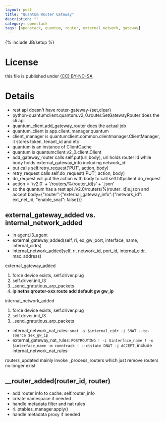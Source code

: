 ```yaml
---
layout: post
title: "Quantum Router Gateway"
description: ""
category: openstack
tags: [openstack, quantum, router, external network, gateway]
---
```

{% include JB/setup %}
# License
this file is published under [(CC) BY-NC-SA](http://creativecommons.org/licenses/by-nc-sa/3.0/)

# Details
* rest api doesn't have router-gateway-{set,clear}
* python-quantumclient.quantum.v2_0.router.SetGatewayRouter does the cli api
* quantum_client.add_gateway_router does the actual job
* quantum_client is app.client_manager.quantum
* client_manager is quantumclient.common.clientmanager.ClientManager, it stores token, tenant_id and etc
* quantum is an instance of ClientCache
* quantum is quantumclient.v2_0.client.Client
* add_gateway_router calls self.put(url,body), url holds router id while body holds external_gateway_info including network_id
* put calls self.retry_request('PUT', action, body)
* retry_request calls self.do_request('PUT', action, body)
* do_request will put the action with body to call self.httpclient.do_request
* action = '/v2.0' + '/routers/%(router_id)s' + '.json'
* so the quantum has a rest api /v2.0/routers/%(router_id)s.json and accept body={"router":{"external_gateway_info":{"network_id": ext_net_id, "enable_snat": false}}}

## external_gateway_added vs. internal_network_added
* in agent.l3_agent
* external_gateway_added(self, ri, ex_gw_port, interface_name, internal_cidrs)
* internal_network_added(self, ri, network_id, port_id, internal_cidr, mac_address)

external_gateway_added
1. force device exists, self.driver.plug
1. self.driver.init_l3
1. _send_gratutious_arp_packets
1. **ip netns qrouter-xxx route add default gw gw_ip**

internal_network_added
1. force device exists, self.driver.plug
1. self.driver.init_l3
1. _send_gratutious_arp_packets

* internal_network_nat_rules: `snat -s $internal_cidr -j SNAT --to-source $ex_gw_ip`
* external_gateway_nat_rules: `POSTROUTING ! -i $interface_name ! -o $interface_name -m conntrack ! --ctstate DNAT -j ACCEPT`, include internal_network_nat_rules

routers_updated mainly invoke \_process_routers which just remove routers no longer exist

## __router_added(router_id, router)
* add router info to cache: self.router_info
* create namespace if needed
* handle metadata filter and nat rules
* ri.iptables_manager.apply()
* handle metadata proxy if needed
